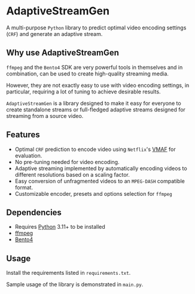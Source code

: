 # AdaptiveStreamGen
A multi-purpose `Python` library to predict optimal video encoding settings (`CRF`) and generate an adaptive stream. 

## Why use AdaptiveStreamGen
`ffmpeg` and the `Bento4` SDK are very powerful tools in themselves and in combination, can be used to create high-quality streaming media.

However, they are not exactly easy to use with video encoding settings, in particular, requiring a lot of tuning to achieve desirable results.

`AdaptiveStreamGen` is a library designed to make it easy for everyone to create standalone streams or full-fledged adaptive streams designed for streaming from a source video.

## Features
* Optimal `CRF` prediction to encode video using `Netflix`'s [VMAF](https://github.com/Netflix/vmaf) for evaluation.
* No pre-tuning needed for video encoding.
* Adaptive streaming implemented by automatically encoding videos to different resolutions based on a scaling factor.
* Easy conversion of unfragmented videos to an `MPEG-DASH` compatible format.
* Customizable encoder, presets and options selection for `ffmpeg`

## Dependencies
* Requires [Python](https://www.python.org) 3.11+ to be installed
* [ffmpeg](https://ffmpeg.org)
* [Bento4](https://www.bento4.com)

## Usage

Install the requirements listed in `requirements.txt`.

Sample usage of the library is demonstrated in `main.py`.
